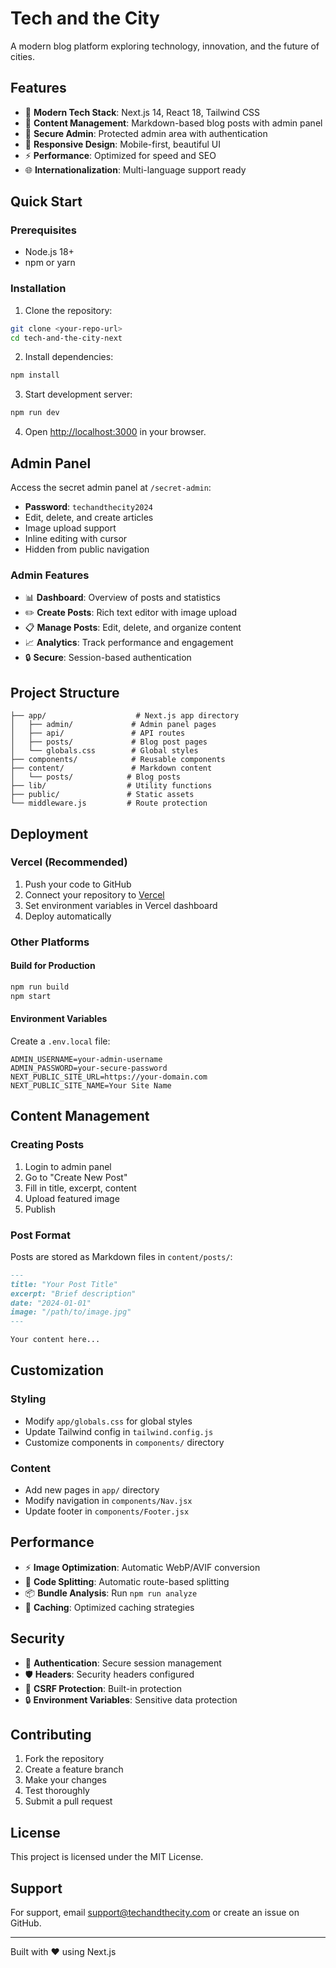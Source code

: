 # Tech and the City

A modern blog platform exploring technology, innovation, and the future of cities.

## Features

- 🚀 **Modern Tech Stack**: Next.js 14, React 18, Tailwind CSS
- 📝 **Content Management**: Markdown-based blog posts with admin panel
- 🔐 **Secure Admin**: Protected admin area with authentication
- 📱 **Responsive Design**: Mobile-first, beautiful UI
- ⚡ **Performance**: Optimized for speed and SEO
- 🌐 **Internationalization**: Multi-language support ready

## Quick Start

### Prerequisites

- Node.js 18+ 
- npm or yarn

### Installation

1. Clone the repository:
```bash
git clone <your-repo-url>
cd tech-and-the-city-next
```

2. Install dependencies:
```bash
npm install
```

3. Start development server:
```bash
npm run dev
```

4. Open [http://localhost:3000](http://localhost:3000) in your browser.

## Admin Panel

Access the secret admin panel at `/secret-admin`:

- **Password**: `techandthecity2024`
- Edit, delete, and create articles
- Image upload support
- Inline editing with cursor
- Hidden from public navigation

### Admin Features

- 📊 **Dashboard**: Overview of posts and statistics
- ✏️ **Create Posts**: Rich text editor with image upload
- 📋 **Manage Posts**: Edit, delete, and organize content
- 📈 **Analytics**: Track performance and engagement
- 🔒 **Secure**: Session-based authentication

## Project Structure

```
├── app/                    # Next.js app directory
│   ├── admin/             # Admin panel pages
│   ├── api/               # API routes
│   ├── posts/             # Blog post pages
│   └── globals.css        # Global styles
├── components/            # Reusable components
├── content/               # Markdown content
│   └── posts/            # Blog posts
├── lib/                  # Utility functions
├── public/               # Static assets
└── middleware.js         # Route protection
```

## Deployment

### Vercel (Recommended)

1. Push your code to GitHub
2. Connect your repository to [Vercel](https://vercel.com)
3. Set environment variables in Vercel dashboard
4. Deploy automatically

### Other Platforms

#### Build for Production

```bash
npm run build
npm start
```

#### Environment Variables

Create a `.env.local` file:

```env
ADMIN_USERNAME=your-admin-username
ADMIN_PASSWORD=your-secure-password
NEXT_PUBLIC_SITE_URL=https://your-domain.com
NEXT_PUBLIC_SITE_NAME=Your Site Name
```

## Content Management

### Creating Posts

1. Login to admin panel
2. Go to "Create New Post"
3. Fill in title, excerpt, content
4. Upload featured image
5. Publish

### Post Format

Posts are stored as Markdown files in `content/posts/`:

```markdown
---
title: "Your Post Title"
excerpt: "Brief description"
date: "2024-01-01"
image: "/path/to/image.jpg"
---

Your content here...
```

## Customization

### Styling

- Modify `app/globals.css` for global styles
- Update Tailwind config in `tailwind.config.js`
- Customize components in `components/` directory

### Content

- Add new pages in `app/` directory
- Modify navigation in `components/Nav.jsx`
- Update footer in `components/Footer.jsx`

## Performance

- ⚡ **Image Optimization**: Automatic WebP/AVIF conversion
- 🚀 **Code Splitting**: Automatic route-based splitting
- 📦 **Bundle Analysis**: Run `npm run analyze`
- 🔄 **Caching**: Optimized caching strategies

## Security

- 🔐 **Authentication**: Secure session management
- 🛡️ **Headers**: Security headers configured
- 🚫 **CSRF Protection**: Built-in protection
- 🔒 **Environment Variables**: Sensitive data protection

## Contributing

1. Fork the repository
2. Create a feature branch
3. Make your changes
4. Test thoroughly
5. Submit a pull request

## License

This project is licensed under the MIT License.

## Support

For support, email support@techandthecity.com or create an issue on GitHub.

---

Built with ❤️ using Next.js